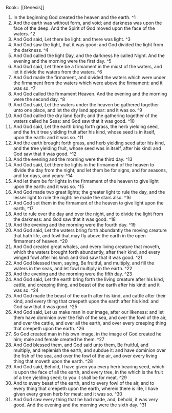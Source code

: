  Book:: [[Genesis]]
 1. In the beginning God created the heaven and the earth. ^1
 2. And the earth was without form, and void; and darkness was upon the face of the deep. And the Spirit of God moved upon the face of the waters. ^2
 3. And God said, Let there be light: and there was light. ^3
 4. And God saw the light, that it was good: and God divided the light from the darkness. ^4
 5. And God called the light Day, and the darkness he called Night. And the evening and the morning were the first day. ^5
 6. And God said, Let there be a firmament in the midst of the waters, and let it divide the waters from the waters. ^6
 7. And God made the firmament, and divided the waters which were under the firmament from the waters which were above the firmament: and it was so. ^7
 8. And God called the firmament Heaven. And the evening and the morning were the second day. ^8
 9. And God said, Let the waters under the heaven be gathered together unto one place, and let the dry land appear: and it was so. ^9
 10. And God called the dry land Earth; and the gathering together of the waters called he Seas: and God saw that it was good. ^10
 11. And God said, Let the earth bring forth grass, the herb yielding seed, and the fruit tree yielding fruit after his kind, whose seed is in itself, upon the earth: and it was so. ^11
 12. And the earth brought forth grass, and herb yielding seed after his kind, and the tree yielding fruit, whose seed was in itself, after his kind: and God saw that it was good. ^12
 13. And the evening and the morning were the third day. ^13
 14. And God said, Let there be lights in the firmament of the heaven to divide the day from the night; and let them be for signs, and for seasons, and for days, and years: ^14
 15. And let them be for lights in the firmament of the heaven to give light upon the earth: and it was so. ^15
 16. And God made two great lights; the greater light to rule the day, and the lesser light to rule the night: he made the stars also. ^16
 17. And God set them in the firmament of the heaven to give light upon the earth, ^17
 18. And to rule over the day and over the night, and to divide the light from the darkness: and God saw that it was good. ^18
 19. And the evening and the morning were the fourth day. ^19
 20. And God said, Let the waters bring forth abundantly the moving creature that hath life, and fowl that may fly above the earth in the open firmament of heaven. ^20
 21. And God created great whales, and every living creature that moveth, which the waters brought forth abundantly, after their kind, and every winged fowl after his kind: and God saw that it was good. ^21
 22. And God blessed them, saying, Be fruitful, and multiply, and fill the waters in the seas, and let fowl multiply in the earth. ^22
 23. And the evening and the morning were the fifth day. ^23
 24. And God said, Let the earth bring forth the living creature after his kind, cattle, and creeping thing, and beast of the earth after his kind: and it was so. ^24
 25. And God made the beast of the earth after his kind, and cattle after their kind, and every thing that creepeth upon the earth after his kind: and God saw that it was good. ^25
 26. And God said, Let us make man in our image, after our likeness: and let them have dominion over the fish of the sea, and over the fowl of the air, and over the cattle, and over all the earth, and over every creeping thing that creepeth upon the earth. ^26
 27. So God created man in his own image, in the image of God created he him; male and female created he them. ^27
 28. And God blessed them, and God said unto them, Be fruitful, and multiply, and replenish the earth, and subdue it: and have dominion over the fish of the sea, and over the fowl of the air, and over every living thing that moveth upon the earth. ^28
 29. And God said, Behold, I have given you every herb bearing seed, which is upon the face of all the earth, and every tree, in the which is the fruit of a tree yielding seed; to you it shall be for meat. ^29
 30. And to every beast of the earth, and to every fowl of the air, and to every thing that creepeth upon the earth, wherein there is life, I have given every green herb for meat: and it was so. ^30
 31. And God saw every thing that he had made, and, behold, it was very good. And the evening and the morning were the sixth day. ^31
